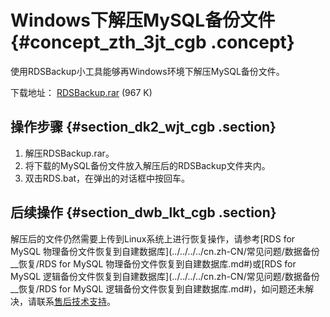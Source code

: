 # Windows下解压MySQL备份文件 {#concept_zth_3jt_cgb .concept}

使用RDSBackup小工具能够再Windows环境下解压MySQL备份文件。

下载地址： [RDSBackup.rar](http://oss.aliyuncs.com/aliyunecs/RDSBackup.rar?spm=a2c4g.11186623.2.11.688f56d6k7TW2S&file=RDSBackup.rar) \(967 K\)

## 操作步骤 {#section_dk2_wjt_cgb .section}

1.  解压RDSBackup.rar。
2.  将下载的MySQL备份文件放入解压后的RDSBackup文件夹内。
3.  双击RDS.bat，在弹出的对话框中按回车。

## 后续操作 {#section_dwb_lkt_cgb .section}

解压后的文件仍然需要上传到Linux系统上进行恢复操作，请参考[RDS for MySQL 物理备份文件恢复到自建数据库](../../../../cn.zh-CN/常见问题/数据备份__恢复/RDS for MySQL 物理备份文件恢复到自建数据库.md#)或[RDS for MySQL 逻辑备份文件恢复到自建数据库](../../../../cn.zh-CN/常见问题/数据备份__恢复/RDS for MySQL 逻辑备份文件恢复到自建数据库.md#)，如问题还未解决，请联系[售后技术支持](https://selfservice.console.aliyun.com/ticket/createIndex.htm?spm=a2c4g.11186623.2.12.688f56d6k7TW2S)。

